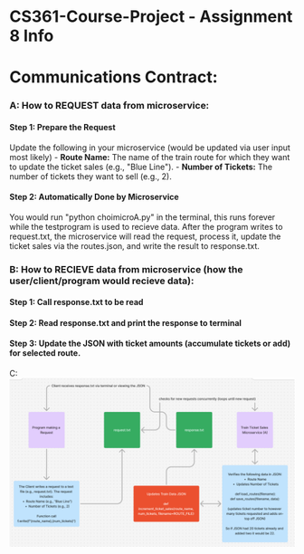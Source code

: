 # CS361-Course-Project - Assignment 8 Info

# Communications Contract:

### A: How to REQUEST data from microservice:

#### Step 1: Prepare the Request
Update the following in your microservice (would be updated via user input most likely)
    - **Route Name:** The name of the train route for which they want to update the ticket sales (e.g., "Blue Line").
    - **Number of Tickets:** The number of tickets they want to sell (e.g., 2).

#### Step 2: Automatically Done by Microservice
You would run "python choimicroA.py" in the terminal, this runs forever while the testprogram is used to recieve data. After the program writes to request.txt, the microservice will read the request, process it, update the ticket sales via the routes.json, and write the result to response.txt.

### B: How to RECIEVE data from microservice (how the user/client/program would recieve data):
 #### Step 1: Call response.txt to be read
 #### Step 2: Read response.txt and print the response to terminal
 #### Step 3: Update the JSON with ticket amounts (accumulate tickets or add) for selected route.

C: ![Screenshot](images/UMLdiagram.png)
